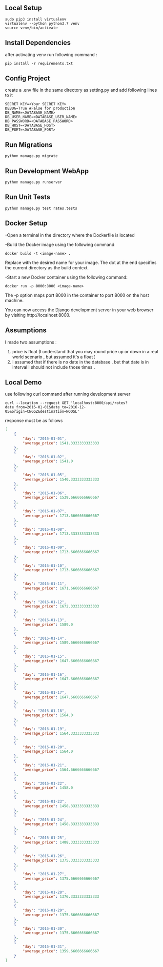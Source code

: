 ## Local Setup

```
sudo pip3 install virtualenv
virtualenv --python python3.7 venv
source venv/bin/activate
```

## Install Dependencies
after activating venv run following command :
```
pip install -r requirements.txt
```
## Config Project 
create a .env file in the same directory as setting.py and add following lines to it 
```
SECRET_KEY=<Your SECRET KEY>
DEBUG=True #False for production
DB_NAME=<DATABASE_NAME>
DB_USER_NAME=<DATABASE_USER_NAME>
DB_PASSWORD=<DATABASE_PASSWORD>
DB_HOST=<DATABASE_HOST>
DB_PORT=<DATABASE_PORT>
```
## Run Migrations
```
python manage.py migrate
```
## Run Development WebApp
```
python manage.py runserver 
```
## Run Unit Tests
```
python manage.py test rates.tests
```

## Docker Setup 
-Open a terminal in the directory where the Dockerfile is located

-Build the Docker image using the following command:

```
docker build -t <image-name> .
```

Replace <image-name> with the desired name
for your image. The dot at the end specifies the current directory as the build context.

-Start a new Docker container using the following command:

```
docker run -p 8000:8000 <image-name>
```
The -p option maps port 8000 in the container to port 8000 on the host machine.

You can now access the Django development server in your web browser by visiting http://localhost:8000.

## Assumptions
I made two assumptions :
1. price is float (I understand that you may round price up or down in a real world scenario , but assumed it's a float )
2. I assumed that if there is no date in the database , but that date is in interval I should not include those times .

## Local Demo
use following curl command after running development server
```
curl --location --request GET 'localhost:8000/api/rates?date_from=2016-01-01&date_to=2016-12-05&origin=CNGGZ&destination=NOOSL'
```
response must be as follows
```json 
[
    {
        "day": "2016-01-01",
        "average_price": 1541.3333333333333
    },
    {
        "day": "2016-01-02",
        "average_price": 1541.0
    },
    {
        "day": "2016-01-05",
        "average_price": 1540.3333333333333
    },
    {
        "day": "2016-01-06",
        "average_price": 1539.6666666666667
    },
    {
        "day": "2016-01-07",
        "average_price": 1713.6666666666667
    },
    {
        "day": "2016-01-08",
        "average_price": 1713.3333333333333
    },
    {
        "day": "2016-01-09",
        "average_price": 1713.6666666666667
    },
    {
        "day": "2016-01-10",
        "average_price": 1713.6666666666667
    },
    {
        "day": "2016-01-11",
        "average_price": 1671.6666666666667
    },
    {
        "day": "2016-01-12",
        "average_price": 1672.3333333333333
    },
    {
        "day": "2016-01-13",
        "average_price": 1589.0
    },
    {
        "day": "2016-01-14",
        "average_price": 1589.6666666666667
    },
    {
        "day": "2016-01-15",
        "average_price": 1647.6666666666667
    },
    {
        "day": "2016-01-16",
        "average_price": 1647.6666666666667
    },
    {
        "day": "2016-01-17",
        "average_price": 1647.6666666666667
    },
    {
        "day": "2016-01-18",
        "average_price": 1564.0
    },
    {
        "day": "2016-01-19",
        "average_price": 1564.3333333333333
    },
    {
        "day": "2016-01-20",
        "average_price": 1564.0
    },
    {
        "day": "2016-01-21",
        "average_price": 1564.6666666666667
    },
    {
        "day": "2016-01-22",
        "average_price": 1458.0
    },
    {
        "day": "2016-01-23",
        "average_price": 1458.3333333333333
    },
    {
        "day": "2016-01-24",
        "average_price": 1458.3333333333333
    },
    {
        "day": "2016-01-25",
        "average_price": 1408.3333333333333
    },
    {
        "day": "2016-01-26",
        "average_price": 1375.3333333333333
    },
    {
        "day": "2016-01-27",
        "average_price": 1375.6666666666667
    },
    {
        "day": "2016-01-28",
        "average_price": 1376.3333333333333
    },
    {
        "day": "2016-01-29",
        "average_price": 1375.6666666666667
    },
    {
        "day": "2016-01-30",
        "average_price": 1375.6666666666667
    },
    {
        "day": "2016-01-31",
        "average_price": 1359.6666666666667
    }
]
```
